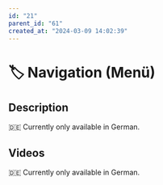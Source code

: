 ```yaml
---
id: "21"
parent_id: "61"
created_at: "2024-03-09 14:02:39"
---
```


# 🏷️ Navigation (Menü)

## Description

🇩🇪 Currently only available in German.

## Videos

🇩🇪 Currently only available in German.
